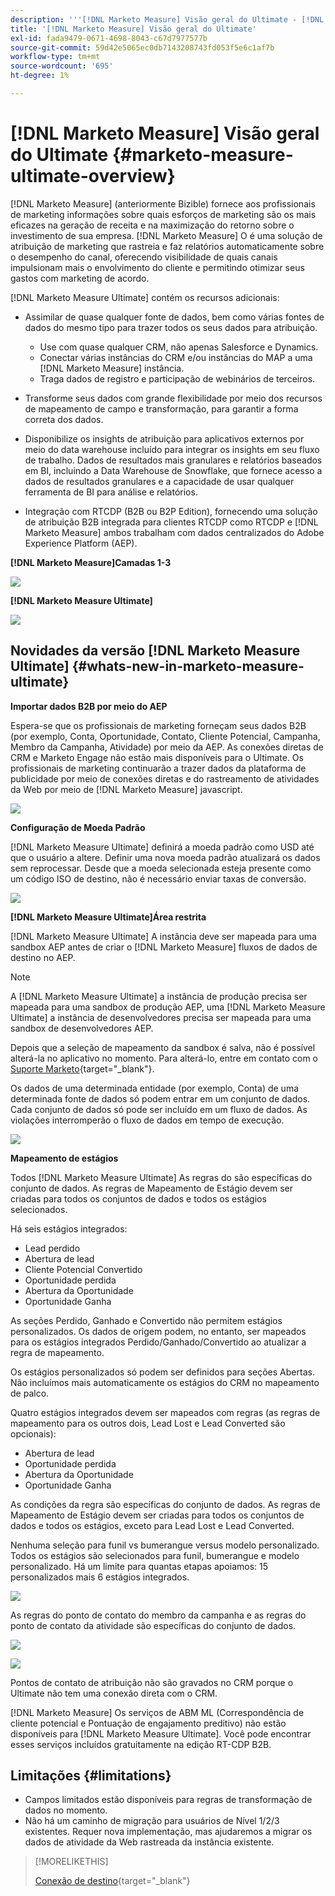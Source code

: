 ```yaml
---
description: '''[!DNL Marketo Measure] Visão geral do Ultimate - [!DNL Marketo Measure] - Documentação do produto'
title: '[!DNL Marketo Measure] Visão geral do Ultimate'
exl-id: fada9479-0671-4698-8043-c67d7977577b
source-git-commit: 59d42e5065ec0db7143208743fd053f5e6c1af7b
workflow-type: tm+mt
source-wordcount: '695'
ht-degree: 1%

---
```


# [!DNL Marketo Measure] Visão geral do Ultimate {#marketo-measure-ultimate-overview}

[!DNL Marketo Measure] (anteriormente Bizible) fornece aos profissionais de marketing informações sobre quais esforços de marketing são os mais eficazes na geração de receita e na maximização do retorno sobre o investimento de sua empresa. [!DNL Marketo Measure] O é uma solução de atribuição de marketing que rastreia e faz relatórios automaticamente sobre o desempenho do canal, oferecendo visibilidade de quais canais impulsionam mais o envolvimento do cliente e permitindo otimizar seus gastos com marketing de acordo.

[!DNL Marketo Measure Ultimate] contém os recursos adicionais:

* Assimilar de quase qualquer fonte de dados, bem como várias fontes de dados do mesmo tipo para trazer todos os seus dados para atribuição.
   * Use com quase qualquer CRM, não apenas Salesforce e Dynamics.
   * Conectar várias instâncias do CRM e/ou instâncias do MAP a uma [!DNL Marketo Measure] instância.
   * Traga dados de registro e participação de webinários de terceiros.

* Transforme seus dados com grande flexibilidade por meio dos recursos de mapeamento de campo e transformação, para garantir a forma correta dos dados.

* Disponibilize os insights de atribuição para aplicativos externos por meio do data warehouse incluído para integrar os insights em seu fluxo de trabalho. Dados de resultados mais granulares e relatórios baseados em BI, incluindo a Data Warehouse de Snowflake, que fornece acesso a dados de resultados granulares e a capacidade de usar qualquer ferramenta de BI para análise e relatórios.

* Integração com RTCDP (B2B ou B2P Edition), fornecendo uma solução de atribuição B2B integrada para clientes RTCDP como RTCDP e [!DNL Marketo Measure] ambos trabalham com dados centralizados do Adobe Experience Platform (AEP).

**[!DNL Marketo Measure]Camadas 1-3**

![](assets/marketo-measure-ultimate-overview-1.png)

**[!DNL Marketo Measure Ultimate]**

![](assets/marketo-measure-ultimate-overview-2.png)

## Novidades da versão [!DNL Marketo Measure Ultimate] {#whats-new-in-marketo-measure-ultimate}

**Importar dados B2B por meio do AEP**

Espera-se que os profissionais de marketing forneçam seus dados B2B (por exemplo, Conta, Oportunidade, Contato, Cliente Potencial, Campanha, Membro da Campanha, Atividade) por meio da AEP. As conexões diretas de CRM e Marketo Engage não estão mais disponíveis para o Ultimate. Os profissionais de marketing continuarão a trazer dados da plataforma de publicidade por meio de conexões diretas e do rastreamento de atividades da Web por meio de [!DNL Marketo Measure] javascript.

![](assets/marketo-measure-ultimate-overview-3.png)

**Configuração de Moeda Padrão**

[!DNL Marketo Measure Ultimate] definirá a moeda padrão como USD até que o usuário a altere. Definir uma nova moeda padrão atualizará os dados sem reprocessar. Desde que a moeda selecionada esteja presente como um código ISO de destino, não é necessário enviar taxas de conversão.

![](assets/marketo-measure-ultimate-overview-4.png)

**[!DNL Marketo Measure Ultimate]Área restrita**

[!DNL Marketo Measure Ultimate] A instância deve ser mapeada para uma sandbox AEP antes de criar o [!DNL Marketo Measure] fluxos de dados de destino no AEP.

>[!NOTE]
>
>A [!DNL Marketo Measure Ultimate] a instância de produção precisa ser mapeada para uma sandbox de produção AEP, uma [!DNL Marketo Measure Ultimate] a instância de desenvolvedores precisa ser mapeada para uma sandbox de desenvolvedores AEP.

Depois que a seleção de mapeamento da sandbox é salva, não é possível alterá-la no aplicativo no momento. Para alterá-lo, entre em contato com o [Suporte Marketo](https://nation.marketo.com/t5/support/ct-p/Support){target="_blank"}.

Os dados de uma determinada entidade (por exemplo, Conta) de uma determinada fonte de dados só podem entrar em um conjunto de dados. Cada conjunto de dados só pode ser incluído em um fluxo de dados. As violações interromperão o fluxo de dados em tempo de execução.

![](assets/marketo-measure-ultimate-overview-5.png)

**Mapeamento de estágios**

Todos [!DNL Marketo Measure Ultimate] As regras do são específicas do conjunto de dados. As regras de Mapeamento de Estágio devem ser criadas para todos os conjuntos de dados e todos os estágios selecionados.

Há seis estágios integrados:

* Lead perdido
* Abertura de lead
* Cliente Potencial Convertido
* Oportunidade perdida
* Abertura da Oportunidade
* Oportunidade Ganha

As seções Perdido, Ganhado e Convertido não permitem estágios personalizados. Os dados de origem podem, no entanto, ser mapeados para os estágios integrados Perdido/Ganhado/Convertido ao atualizar a regra de mapeamento.

Os estágios personalizados só podem ser definidos para seções Abertas.
Não incluímos mais automaticamente os estágios do CRM no mapeamento de palco.

Quatro estágios integrados devem ser mapeados com regras (as regras de mapeamento para os outros dois, Lead Lost e Lead Converted são opcionais):

* Abertura de lead
* Oportunidade perdida
* Abertura da Oportunidade
* Oportunidade Ganha

As condições da regra são específicas do conjunto de dados. As regras de Mapeamento de Estágio devem ser criadas para todos os conjuntos de dados e todos os estágios, exceto para Lead Lost e Lead Converted.

Nenhuma seleção para funil vs bumerangue versus modelo personalizado. Todos os estágios são selecionados para funil, bumerangue e modelo personalizado. Há um limite para quantas etapas apoiamos: 15 personalizados mais 6 estágios integrados.

![](assets/marketo-measure-ultimate-overview-6.png)

As regras do ponto de contato do membro da campanha e as regras do ponto de contato da atividade são específicas do conjunto de dados.

![](assets/marketo-measure-ultimate-overview-7.png)

![](assets/marketo-measure-ultimate-overview-8.png)

Pontos de contato de atribuição não são gravados no CRM porque o Ultimate não tem uma conexão direta com o CRM.

[!DNL Marketo Measure] Os serviços de ABM ML (Correspondência de cliente potencial e Pontuação de engajamento preditivo) não estão disponíveis para [!DNL Marketo Measure Ultimate]. Você pode encontrar esses serviços incluídos gratuitamente na edição RT-CDP B2B.

## Limitações {#limitations}

* Campos limitados estão disponíveis para regras de transformação de dados no momento.
* Não há um caminho de migração para usuários de Nível 1/2/3 existentes. Requer nova implementação, mas ajudaremos a migrar os dados de atividade da Web rastreada da instância existente.

>[!MORELIKETHIS]
>
>[Conexão de destino](/help/marketo-measure-and-marketo/marketo-measure-integrations-with-marketo/set-up-marketo-connection.md){target="_blank"}
